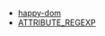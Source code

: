 * [happy-dom](https://github.com/capricorn86/happy-dom)
* [ATTRIBUTE_REGEXP](https://github.com/capricorn86/happy-dom/blob/master/packages/happy-dom/src/xml-parser/XMLParser.ts#L18)
